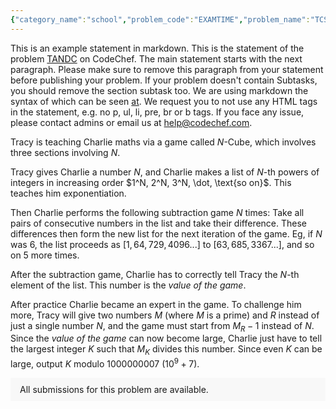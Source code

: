 ```yaml
---
{"category_name":"school","problem_code":"EXAMTIME","problem_name":"TCS Examination","problemComponents":{"constraints":"- $1 \\leq T \\leq 1000$\n- Each score of both Dragon and Sloth lies between $0$ and $100$.","constraintsState":true,"subtasks":"**Subtask #1 (100 points):** Original constraints\n\n","subtasksState":true,"inputFormat":"- The first line of input contains a single integer $T$, denoting the number of test cases. The description of $T$ test cases follows.\n- The first line of each test case contains three space-separated integers denoting the scores of Dragon in $\\text{DSA}$, $\\text{TOC}$ and $\\text{DM}$ respectively.  \n- The second line of each test case contains three space-separated integers denoting the scores of Sloth in $\\text{DSA}$, $\\text{TOC}$ and $\\text{DM}$ respectively.  ","inputFormatState":true,"outputFormat":"- For each test case, if Dragon got a better rank then output `\u0022Dragon\u0022`, else if Sloth got a better rank then output `\u0022Sloth\u0022`. If there was a tie then output `\u0022Tie\u0022`. Note that the string you output should not contain quotes.\n- The output is **case insensitive**. For example, If the output is \u0022Tie\u0022 then \u0022TiE\u0022, \u0022tiE\u0022, \u0022tie\u0022, etc are also considered correct.\n","outputFormatState":true,"sampleTestCases":{"0":{"id":1,"input":"4\n10 20 30\n30 20 10\n5 23 87\n5 23 87\n0 15 100\n100 5 5\n50 50 50\n50 49 51\n","output":"SLOTH\nTIE\nDRAGON\nDRAGON","explanation":"- For the first test case, Sloth and Dragon have the same total score but Sloth gets a better rank because he has a higher score in $\\text{DSA}$.\n- For the second test case, Sloth and Dragon have the same rank because they have the same score among all subjects.\n- For the third test case, Dragon gets a better rank because he has a greater total score.\n- For the fourth test case, Sloth and Dragon have the same total score and same $\\text{DSA}$ score. Dragon gets a better rank because he has a greater $\\text{TOC}$ score.","isDeleted":false}}},"video_editorial_url":"https://youtu.be/9sa9EO0-nFI","languages_supported":{"0":"CPP14","1":"C","2":"JAVA","3":"PYTH 3.6","4":"CPP17","5":"PYTH","6":"PYP3","7":"CS2","8":"ADA","9":"PYPY","10":"TEXT","11":"PAS fpc","12":"NODEJS","13":"RUBY","14":"PHP","15":"GO","16":"HASK","17":"TCL","18":"PERL","19":"SCALA","20":"LUA","21":"kotlin","22":"BASH","23":"JS","24":"LISP sbcl","25":"rust","26":"PAS gpc","27":"BF","28":"CLOJ","29":"R","30":"D","31":"CAML","32":"FORT","33":"ASM","34":"swift","35":"FS","36":"WSPC","37":"LISP clisp","38":"SQL","39":"SCM guile","40":"PERL6","41":"ERL","42":"CLPS","43":"ICK","44":"NICE","45":"PRLG","46":"ICON","47":"COB","48":"SCM chicken","49":"PIKE","50":"SCM qobi","51":"ST","52":"SQLQ","53":"NEM"},"max_timelimit":1,"source_sizelimit":50000,"problem_author":"utkarsh_adm","problem_tester":"","date_added":"11-01-2022","tags":{"0":"cakewalk","1":"jan222","2":"utkarsh_adm"},"problem_difficulty_level":"Unavailable","best_tag":"","editorial_url":"https://discuss.codechef.com/problems/EXAMTIME","time":{"view_start_date":1642411800,"submit_start_date":1642411800,"visible_start_date":1642411800,"end_date":1735669800},"is_direct_submittable":false,"problemDiscussURL":"https://discuss.codechef.com/search?q=EXAMTIME","is_proctored":false,"visitedContests":{},"layout":"problem"}
---
```

This is an example statement in markdown. This is the statement of the problem [TANDC](https://codechef.com/problems/TANDC) on CodeChef. The main statement starts with the next paragraph. Please make sure to remove this paragraph from your statement before publishing your problem. If your problem doesn't contain Subtasks, you should remove the section subtask too. We are using markdown the syntax of which can be seen [at](https://github.com/showdownjs/showdown/wiki/Showdown's-Markdown-syntax). We request you to not use any HTML tags in the statement, e.g. no p, ul, li, pre, br or b tags. If you face any issue, please contact admins or email us at help@codechef.com.

Tracy is teaching Charlie maths via a game called $N$-Cube, which involves three sections involving $N$.

Tracy gives Charlie a number $N$, and Charlie makes a list of $N$-th powers of integers in increasing order $1^N, 2^N, 3^N, \dot, \text{so on}$. This teaches him exponentiation.

Then Charlie performs the following subtraction game $N$ times: Take all pairs of consecutive numbers in the list and take their difference. These differences then form the new list for the next iteration of the game. Eg, if $N$ was 6, the list proceeds as $[1, 64, 729, 4096 ... ]$ to $[63, 685, 3367 ...]$, and so on $5$ more times.

After the subtraction game, Charlie has to correctly tell Tracy the $N$-th element of the list. This number is the *value of the game*.

After practice Charlie became an expert in the game. To challenge him more, Tracy will give two numbers $M$ (where $M$ is a prime) and $R$ instead of just a single number $N$, and the game must start from $M_R - 1$ instead of $N$. Since the *value of the game* can now become large, Charlie just have to tell the largest integer $K$ such that $M_K$ divides this number. Since even $K$ can be large, output $K$ modulo 1000000007 ($10^9 + 7$).

<aside style='background: #f8f8f8;padding: 10px 15px;'><div>All submissions for this problem are available.</div></aside>